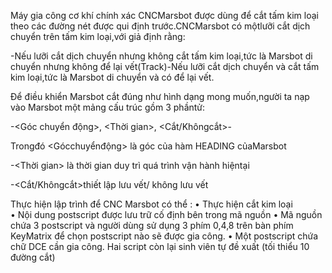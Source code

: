 Máy gia công cơ khí chính xác CNCMarsbot được dùng để cắt tấm kim loại theo các đường nét được qui định trước.CNCMarsbot có mộtlưỡi cắt dịch chuyển trên tấm kim loại,với giả định rằng:

-Nếu lưỡi cắt dịch chuyển nhưng không cắt tấm kim loại,tức là Marsbot di chuyển nhưng không để lại vết(Track)-Nếu lưỡi cắt dịch chuyển và cắt tấm kim loại,tức là Marsbot di chuyển và có để lại vết.

Để điều khiển Marsbot cắt đúng như hình dạng mong muốn,người ta nạp vào Marsbot một mảng cấu trúc gồm 3 phầntử:

-<Góc chuyển động>, <Thời gian>, <Cắt/Khôngcắt>-

Trongđó <Gócchuyểnđộng> là góc của hàm HEADING củaMarsbot

-<Thời gian> là thời gian duy trì quá trình vận hành hiệntại

-<Cắt/Khôngcắt>thiết lập lưu vết/ không lưu vết

Thực hiện lập trình để CNC Marsbot có thể :
•	Thực hiện cắt kim loại 	
•	Nội dung postscript được lưu trữ cố định bên trong mã nguồn
•	Mã nguồn chứa 3 postscript và người dùng sử dụng 3 phím 0,4,8 trên bàn phím KeyMatrix để chọn postscript nào sẽ được gia công.
•	Một postscript chứa chữ DCE cần gia công. Hai script còn lại sinh viên tự đề xuất (tối thiểu 10 đường cắt)


